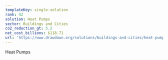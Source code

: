 ```yaml
---
templateKey: single-solution
rank: 42
solution: Heat Pumps
sector: Buildings and Cities
co2_reduction_gt: 5.2
net_cost_billions: $118.71
url: 'https://www.drawdown.org/solutions/buildings-and-cities/heat-pumps'
---
```


Heat Pumps